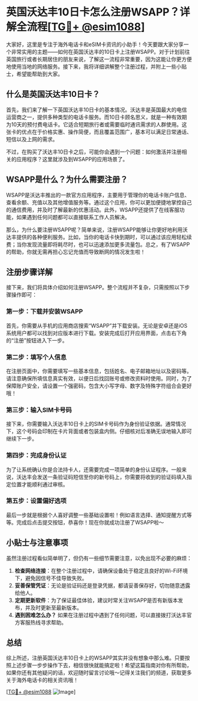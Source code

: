 # 英国沃达丰10日卡怎么注册WSAPP？详解全流程[[TG💪+ @esim1088](https://t.me/s/esim1088)]

大家好，这里是专注于海外电话卡和eSIM卡资讯的小助手！今天要跟大家分享一个非常实用的主题——如何在英国沃达丰的10日卡上注册WSAPP。对于计划前往英国旅行或者长期居住的朋友来说，了解这一流程非常重要，因为这能让你更方便地使用当地的网络服务。接下来，我将详细讲解整个注册过程，并附上一些小贴士，希望能帮助到大家。

## 什么是英国沃达丰10日卡？

首先，我们来了解一下英国沃达丰10日卡的基本情况。沃达丰是英国最大的电信运营商之一，提供多种类型的电话卡服务。而10日卡顾名思义，就是一种有效期为10天的预付费电话卡。它适合短期旅行者或需要临时通讯需求的人群使用。这张卡的优点在于价格实惠、操作简便，而且覆盖范围广，基本可以满足日常通话、短信以及上网的需求。

不过，在购买了沃达丰10日卡之后，可能你会遇到一个问题：如何激活并注册相关的应用程序？这里就涉及到WSAPP的应用场景了。

## WSAPP是什么？为什么需要注册？

WSAPP是沃达丰推出的一款官方应用程序，主要用于管理你的电话卡账户信息、查看余额、充值以及其他增值服务等。通过这个应用，你可以更加便捷地掌控自己的通信费用，并及时了解最新的优惠活动。此外，WSAPP还提供了在线客服功能，如果遇到任何问题都可以直接联系工作人员解决。

那么，为什么要注册WSAPP呢？简单来说，注册WSAPP能够让你更好地利用沃达丰提供的各种便利服务。比如，当你的电话卡快到期时，可以通过该应用轻松续费；当你发现流量即将耗尽时，也可以迅速添加更多流量包。总之，有了WSAPP的帮助，你就无需再担心忘记充值而导致断网的情况发生啦！

## 注册步骤详解

接下来，我们将具体介绍如何注册WSAPP。整个流程并不复杂，只需按照以下步骤操作即可：

### 第一步：下载并安装WSAPP

首先，你需要从手机的应用商店搜索“WSAPP”并下载安装。无论是安卓还是iOS系统用户都可以找到对应版本进行下载。安装完成后打开应用界面，点击右下角的“注册”按钮进入下一步。

### 第二步：填写个人信息

在注册页面中，你需要填写一些基本信息，包括姓名、电子邮箱地址以及密码等。请注意确保所填信息真实有效，以便日后找回账号或修改资料时使用。同时，为了保障账户安全，请设置一个强密码，包含大小写字母、数字及特殊字符组合会更好哦！

### 第三步：输入SIM卡号码

接下来，你需要输入沃达丰10日卡上的SIM卡号码作为身份验证依据。通常情况下，这个号码会印制在卡片背面或者包装盒内侧。仔细核对后准确无误地输入即可继续下一步。

### 第四步：完成身份认证

为了让系统确认你是合法持卡人，还需要完成一项简单的身份认证程序。一般来说，沃达丰会发送一条验证码短信至你的新号码上，你需要将收到的验证码填入指定位置才能顺利通过审核。

### 第五步：设置偏好选项

最后一步就是根据个人喜好调整一些基础设置啦！例如语言选择、通知提醒方式等等。完成后点击提交按钮，恭喜你！现在你就成功注册了WSAPP啦～

## 小贴士与注意事项

虽然注册过程看似简单明了，但仍有一些细节需要注意，以免出现不必要的麻烦：

1. **检查网络连接**：在整个注册过程中，请确保设备处于稳定且良好的Wi-Fi环境下，避免因信号不佳导致失败。
2. **妥善保管凭证**：无论是验证码还是登录凭据，都请妥善保存好，切勿随意透露给他人。
3. **定期更新软件**：为了保证最佳体验，建议时常关注WSAPP是否有新版本发布，并及时更新至最新版本。
4. **遇到困难怎么办？** 如果在注册过程中遇到了任何问题，可以直接拨打沃达丰官方客服热线寻求帮助。

## 总结

综上所述，注册英国沃达丰10日卡上的WSAPP其实并没有想象中那么难。只要按照上述步骤一步步操作下去，相信很快就能搞定啦！希望这篇指南对你有所帮助，如果你还有其他疑问的话，欢迎随时留言讨论哦～记得关注我们的频道，获取更多关于海外电话卡的相关资讯哦！

[[TG💪+ @esim1088](https://t.me/s/esim1088) ![Image](https://i.postimg.cc/4NQfJmqS/Snipaste-2025-05-13-00-14-12.png)]